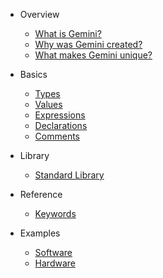 * Overview

  * [What is Gemini?](overview/what.md)
  * [Why was Gemini created?](overview/why.md)
  * [What makes Gemini unique?](overview/unique.md)

* Basics

  * [Types](basics/types.md)
  * [Values](basics/values.md)
  * [Expressions](basics/expressions.md)
  * [Declarations](basics/declarations.md)
  * [Comments](basics/comments.md)

* Library

  * [Standard Library](library/standard.md)

* Reference

  * [Keywords](reference/keywords.md)

* Examples

  * [Software](examples/software.md)
  * [Hardware](examples/hardware.md)